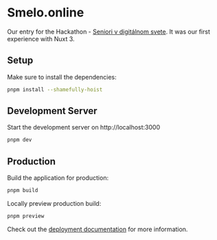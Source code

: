 # Smelo.online

Our entry for the Hackathon - [Seniori v digitálnom svete](https://www.hacknime.to/digitalni_seniori/). It was our first experience with Nuxt 3.

## Setup

Make sure to install the dependencies:

```bash
pnpm install --shamefully-hoist
```

## Development Server

Start the development server on http://localhost:3000

```bash
pnpm dev
```

## Production

Build the application for production:

```bash
pnpm build
```

Locally preview production build:

```bash
pnpm preview
```

Check out the [deployment documentation](https://nuxt.com/docs/getting-started/deployment) for more information.
